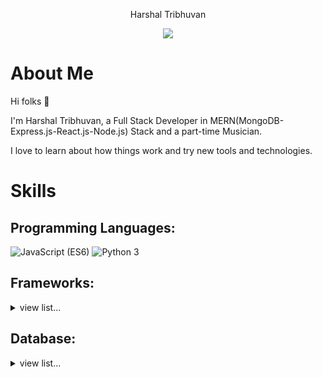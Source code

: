 <p align="center"> Harshal Tribhuvan <p>

<p align="center">
    <img src="https://github-readme-stats.vercel.app/api?username=harshaltribhuwan&show_icons=true&count_private=true&theme=dark"/>
</p>

# About Me
Hi folks :wave: 

I'm Harshal Tribhuvan, a Full Stack Developer in MERN(MongoDB-Express.js-React.js-Node.js) Stack and a part-time Musician.

I love to learn about how things work and try new tools and technologies.

# Skills
## Programming Languages:

<img src="https://img.shields.io/badge/JavaScript (ES6)-brightgreen" alt="JavaScript (ES6)" /> <img src="https://img.shields.io/badge/Python 3-informational" alt="Python 3" /> 

<!-- * C/C++
* JavaScript (ES6)
* Python 3 -->

## Frameworks:

<details>
    <summary>view list...</summary>
    <ul>
        <li>MERN</li>
        <li>React</li>
        <li>Redux</li>
        <li>Node.js</li>
        <li>Express.js</li>
        <li>Mongo DB</li>
        <li>Firebase</li> 
    </ul>
    
 [![Top Langs](https://github-readme-stats.vercel.app/api/top-langs/?username=harshaltribhuwan&layout=compact&theme=vision-friendly-dark&show_icons=true)](https://github.com/harshaltribhuwan/github-readme-stats)
</details>

## Database:

<details>
    <summary>view list...</summary>
    <ul>
        <li>MongoDB</li>
        <li>MySQL</li>
    </ul>
</details>



